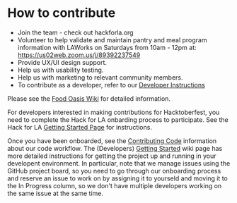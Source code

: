 # How to contribute

- Join the team - check out hackforla.org
- Volunteer to help validate and maintain pantry and meal program information with LAWorks on Saturdays from 10am - 12pm at: https://us02web.zoom.us/j/89392237549
- Provide UX/UI design support.
- Help us with usability testing.
- Help us with marketing to relevant community members.
- To contribute as a developer, refer to our [Developer Instructions](https://github.com/hackforla/food-oasis/wiki/Developers)

Please see the [Food Oasis Wiki](https://github.com/hackforla/food-oasis/wiki) for detailed information.

For developers interested in making contributions for Hacktoberfest, you need to complete the Hack for LA onbarding process to participate. See the Hack for LA [Getting Started Page](https://www.hackforla.org/getting-started) for instructions.

Once you have been onboarded, see the [Contributing Code](https://github.com/hackforla/food-oasis/wiki/Contributing-Code)
information about our code workflow. The (Developers) [Getting Started](https://github.com/hackforla/food-oasis/wiki/Getting-Started) wiki page has more detailed instructions for getting the project up and
running in your developent environment. In particular, note that we manage issues using the GitHub project board, so you need to go through our onboarding
process and reserve an issue to work on by assigning it to yourseld and moving it to the In Progress column, so we don't have
multiple developers working on the same issue at the same time.
